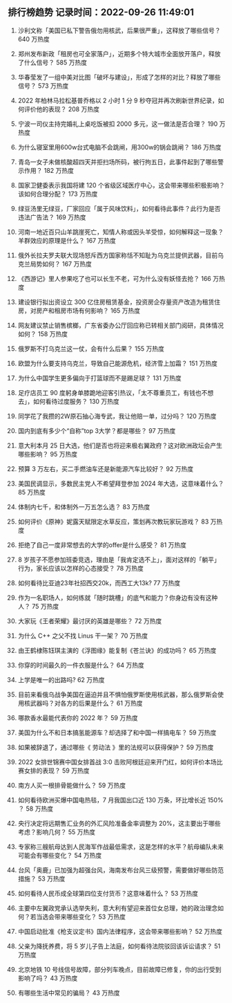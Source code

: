 
## 排行榜趋势 记录时间：2022-09-26 11:49:01
  
  1. 沙利文称「美国已私下警告俄勿用核武，后果很严重」，这释放了哪些信号？ 640 万热度
    
  2. 郑州发布新政「租房也可全家落户」，近期多个特大城市全面放开落户，释放了什么信号？ 585 万热度
    
  3. 华春莹发了一组中美对比图「破坏与建设」，形成了怎样的对比？释放了哪些信号？ 573 万热度
    
  4. 2022 年柏林马拉松基普乔格以 2 小时 1 分 9 秒夺冠并再次刷新世界纪录，如何评价他的表现？ 208 万热度
    
  5. 宁波一司仪主持完婚礼上桌吃饭被扣 2000 多元，这一做法是否合理？ 190 万热度
    
  6. 为什么寝室里用600w台式电脑不会跳闸，用300w的锅会跳闸？ 186 万热度
    
  7. 青岛一女子未做核酸超四天并拒扫场所码，被行拘五日，此事件起到了哪些警示作用？ 182 万热度
    
  8. 国家卫健委表示我国将建 120 个省级区域医疗中心，这会带来哪些积极影响？该如何合理分配？ 173 万热度
    
  9. 绿豆汤里无绿豆，厂家回应「属于风味饮料」，如何看待此事件？此行为是否违法广告法？ 169 万热度
    
  10. 河南一地近百只山羊跳崖死亡，知情人称或因头羊受惊，如何解释这一现象？羊群效应的原理是什么？ 167 万热度
    
  11. 俄外长拉夫罗夫联大现场怒斥西方国家称恬不知耻为乌克兰提供武器，目前乌克兰局势如何？ 167 万热度
    
  12. 《西游记》里人参果吃了也可以长生不老，可为什么没有妖怪去抢？ 166 万热度
    
  13. 建设银行拟出资设立 300 亿住房租赁基金，投资房企存量资产改造为租赁住房，对房产和租房市场有何影响？ 165 万热度
    
  14. 网友建议禁止销售槟榔，广东省委办公厅回应称已转相关部门阅研，具体情况如何？ 158 万热度
    
  15. 俄罗斯不打乌克兰这一仗，会有什么后果？ 155 万热度
    
  16. 欧盟为什么要支持乌克兰，导致自己能源危机，经济雪上加霜？ 151 万热度
    
  17. 为什么中国学生更多偏向于打篮球而不是踢足球？ 131 万热度
    
  18. 足疗店员工 90 度躬身单膝跪地迎客引热议，「太不尊重员工，有钱也不想去」，如何看待过度服务？ 130 万热度
    
  19. 同学花了我攒的2W原石抽心海专武，我让他赔一单，过分吗？ 120 万热度
    
  20. 国内到底有多少个“自称”top 3大学？都是哪些？ 97 万热度
    
  21. 意大利本月 25 日大选，他们是否也将迎来极右翼政府？这对欧洲政坛会产生哪些影响？ 95 万热度
    
  22. 预算 3 万左右，买二手燃油车还是新能源汽车比较好？ 92 万热度
    
  23. 美国民调显示，多数民主党人不希望拜登参加 2024 年大选，这意味着什么？ 85 万热度
    
  24. 体制内七千，和体制外一万五怎么选？ 83 万热度
    
  25. 如何评价《原神》妮露天赋限定水草反应，策划再次教玩家玩游戏？ 83 万热度
    
  26. 拒绝了自己一度非常想去的大学的offer是什么感受？ 81 万热度
    
  27. 8 岁孩子不愿参加班委竞选，理由是「我肯定选不上」，面对这样的「躺平」行为，家长应该以怎样的心态接受？ 78 万热度
    
  28. 如何看待比亚迪23年社招西交20k，而西工大13k? 77 万热度
    
  29. 作为一名职场人，如何练就「随时跳槽」的底气和能力？你身边有没有这种人？ 75 万热度
    
  30. 大家玩《王者荣耀》最讨厌的英雄是哪些？ 72 万热度
    
  31. 为什么 C++ 之父不找 Linus 干一架？ 70 万热度
    
  32. 由王鹤棣陈钰琪主演的《浮图缘》能复制《苍兰诀》的成功吗？ 65 万热度
    
  33. 你穿的时间最久的一件衣服是什么？ 64 万热度
    
  34. 上学是唯一的出路吗? 62 万热度
    
  35. 目前来看俄乌战争美国在逼迫并且不惧怕俄罗斯使用核武器，那么俄罗斯会使用核武器吗？对各方的后果是什么？ 61 万热度
    
  36. 哪款香水最能代表你的 2022 年？ 59 万热度
    
  37. 美国为什么不和日本搞氢能源车？却选择了和中国一样搞电车？ 59 万热度
    
  38. 如果被辞退了，通过哪些《 劳动法 》里的法规可以获得保护？ 59 万热度
    
  39. 2022 女排世锦赛中国女排首战 3:0 击败阿根廷迎来开门红，如何评价本场比赛女排的表现？ 59 万热度
    
  40. 南方人买一根排骨能做什么？ 59 万热度
    
  41. 如何看待欧洲买爆中国电热毯，7 月我国出口近 130 万条，环比增长近 150% ？ 58 万热度
    
  42. 央行决定将远期售汇业务的外汇风险准备金率调整为 20%，这主要出于哪些考虑？影响几何？ 55 万热度
    
  43. 专家称三艘航母达到人民海军作战最低需求，这是怎样的水平？航母编队未来可能会有哪些变化？ 54 万热度
    
  44. 台风「奥鹿」已加强为超强台风，海南发布台风三级预警，需要做好哪些防范措施？ 53 万热度
    
  45. 如何看待人民币成全球第四位支付货币？这意味着什么？ 53 万热度
    
  46. 主要中左翼政党承认选举失利，意大利有望迎来首位女总理，她的政治理念如何？若当选会带来哪些变化？ 53 万热度
    
  47. 中国启动批准《枪支议定书》国内法律程序，这会带来哪些影响？ 52 万热度
    
  48. 父亲为降抚养费，将 5 岁儿子告上法庭，如何看待法院驳回该诉讼请求？ 51 万热度
    
  49. 北京地铁 10 号线信号故障，部分列车晚点，目前故障已修复，你的出行受到影响了吗？ 43 万热度
    
  50. 有哪些生活中常见的骗局？ 43 万热度
    